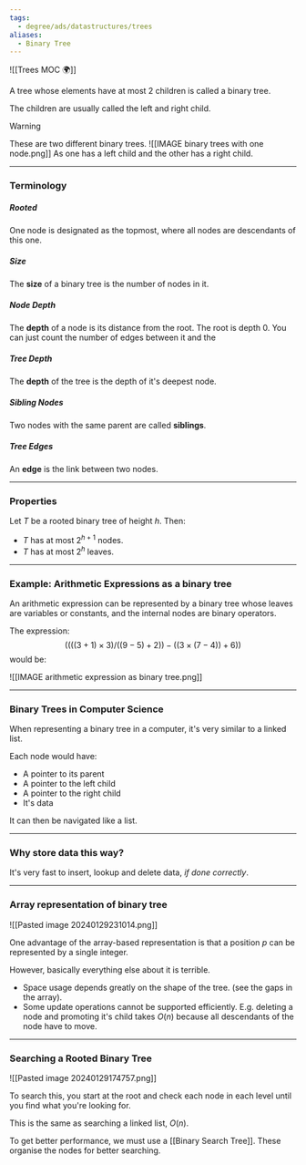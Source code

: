 ```yaml
---
tags:
  - degree/ads/datastructures/trees
aliases:
  - Binary Tree
---
```

![[Trees MOC 🌍]]

A tree whose elements have at most 2 children is called a binary tree.

The children are usually called the left and right child.

> [!warning] 
> These are two different binary trees.
> ![[IMAGE binary trees with one node.png]]
> As one has a left child and the other has a right child.

---
### Terminology

##### Rooted
One node is designated as the topmost, where all nodes are descendants of this one.

##### Size
The **size** of a binary tree is the number of nodes in it.

##### Node Depth
The **depth** of a node is its distance from the root. The root is depth 0. You can just count the number of edges between it and the 

##### Tree Depth
The **depth** of the tree is the depth of it's deepest node.

##### Sibling Nodes
Two nodes with the same parent are called **siblings**.

##### Tree Edges
An **edge** is the link between two nodes.

---
### Properties

Let $T$ be a rooted binary tree of height $h$. Then:
- $T$ has at most $2^{h+1}$ nodes.
- $T$ has at most $2^{h}$ leaves.

---
### Example: Arithmetic Expressions as a binary tree

An arithmetic expression can be represented by a binary tree whose leaves are variables or constants, and the internal nodes are binary operators.

The expression:
$$
((((3+1)\times 3)/((9-5)+2))-((3\times (7-4))+6))
$$
would be:

![[IMAGE arithmetic expression as binary tree.png]]

---
### Binary Trees in Computer Science

When representing a binary tree in a computer, it's very similar to a linked list.

Each node would have:
- A pointer to its parent
- A pointer to the left child
- A pointer to the right child
- It's data

It can then be navigated like a list.

---
### Why store data this way?

It's very fast to insert, lookup and delete data, *if done correctly*.

---
### Array representation of binary tree

![[Pasted image 20240129231014.png]]

One advantage of the array-based representation is that a position $p$ can be represented by a single integer.

However, basically everything else about it is terrible.
- Space usage depends greatly on the shape of the tree. (see the gaps in the array).
- Some update operations cannot be supported efficiently. E.g. deleting a node and promoting it's child takes $O(n)$ because all descendants of the node have to move.

---
### Searching a Rooted Binary Tree

![[Pasted image 20240129174757.png]]

To search this, you start at the root and check each node in each level until you find what you're looking for.

This is the same as searching a linked list, $O(n)$.

To get better performance, we must use a [[Binary Search Tree]]. These organise the nodes for better searching.